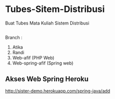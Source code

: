 # Tubes-Sitem-Distribusi
Buat Tubes Mata Kuliah Sistem Distribusi
##
Branch :
1. Atika
2. Randi
3. Web-afif (PHP Web)
4. Web-spring-afif (Spring web)

## Akses Web Spring Heroku
http://sister-demo.herokuapp.com/spring-java/add
